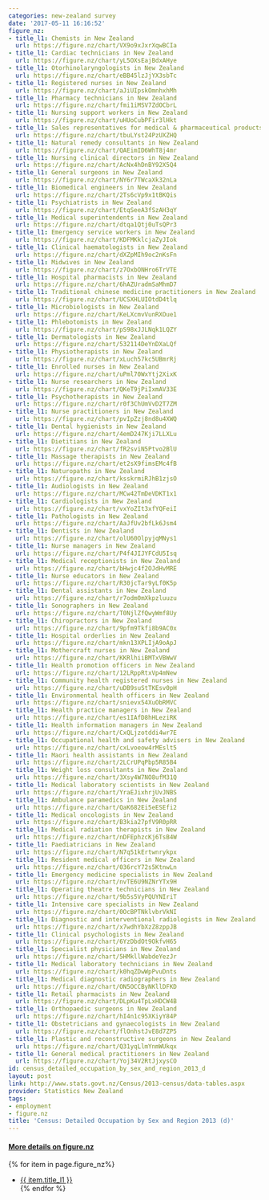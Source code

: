 ```yaml
---
categories: new-zealand survey
date: '2017-05-11 16:16:52'
figure_nz:
- title_l1: Chemists in New Zealand
  url: https://figure.nz/chart/VX9o9xJxrXqwBCIa
- title_l1: Cardiac technicians in New Zealand
  url: https://figure.nz/chart/yL5OXsEajBdxAHye
- title_l1: Otorhinolaryngologists in New Zealand
  url: https://figure.nz/chart/eBB45lzJjYX3sbTc
- title_l1: Registered nurses in New Zealand
  url: https://figure.nz/chart/aJiUIpskOmnhxhMh
- title_l1: Pharmacy technicians in New Zealand
  url: https://figure.nz/chart/fmi1iMSV7ZdOCbrL
- title_l1: Nursing support workers in New Zealand
  url: https://figure.nz/chart/uHUoCubPFir3lHkt
- title_l1: Sales representatives for medical & pharmaceutical products in NZ
  url: https://figure.nz/chart/tbuLYst24PzUXZHQ
- title_l1: Natural remedy consultants in New Zealand
  url: https://figure.nz/chart/QAEimID6WhT8j4mr
- title_l1: Nursing clinical directors in New Zealand
  url: https://figure.nz/chart/AcNx4hDnBY92X5Q4
- title_l1: General surgeons in New Zealand
  url: https://figure.nz/chart/NY6r7TWcaXk32nLa
- title_l1: Biomedical engineers in New Zealand
  url: https://figure.nz/chart/2Ts6cVp9x1tBKQis
- title_l1: Psychiatrists in New Zealand
  url: https://figure.nz/chart/EtqSeeA3fSzAH3qY
- title_l1: Medical superintendents in New Zealand
  url: https://figure.nz/chart/dtqa1Qtj0uTsQPr3
- title_l1: Emergency service workers in New Zealand
  url: https://figure.nz/chart/KDFMKklcjaZyJIok
- title_l1: Clinical haematologists in New Zealand
  url: https://figure.nz/chart/dXZpMIh9oc2nKsFn
- title_l1: Midwives in New Zealand
  url: https://figure.nz/chart/z7OxbONHro6TrVTE
- title_l1: Hospital pharmacists in New Zealand
  url: https://figure.nz/chart/6hAZUradmSaMhmD7
- title_l1: Traditional chinese medicine practitioners in New Zealand
  url: https://figure.nz/chart/UCSXHLUIOtdD4tlq
- title_l1: Microbiologists in New Zealand
  url: https://figure.nz/chart/KeLXcmvVunRXOue1
- title_l1: Phlebotomists in New Zealand
  url: https://figure.nz/chart/pS98xJJLNqk1LQZY
- title_l1: Dermatologists in New Zealand
  url: https://figure.nz/chart/532114DeYnDXaLQf
- title_l1: Physiotherapists in New Zealand
  url: https://figure.nz/chart/xLuch57kc5UBmrRj
- title_l1: Enrolled nurses in New Zealand
  url: https://figure.nz/chart/uPml70WxYtj2XixK
- title_l1: Nurse researchers in New Zealand
  url: https://figure.nz/chart/QKeT9jPiIxmAV33E
- title_l1: Psychotherapists in New Zealand
  url: https://figure.nz/chart/r0f3ChUmVvD2T7ZM
- title_l1: Nurse practitioners in New Zealand
  url: https://figure.nz/chart/pvIpZzj8nd8u4XWQ
- title_l1: Dental hygienists in New Zealand
  url: https://figure.nz/chart/4emD247Kji7LLXLu
- title_l1: Dietitians in New Zealand
  url: https://figure.nz/chart/fR2sviN5Ptvo2BlU
- title_l1: Massage therapists in New Zealand
  url: https://figure.nz/chart/et2sX9fimsEMc4fB
- title_l1: Naturopaths in New Zealand
  url: https://figure.nz/chart/ksskrmiRJhB1zjsO
- title_l1: Audiologists in New Zealand
  url: https://figure.nz/chart/MCw42TmDeVDKT1x1
- title_l1: Cardiologists in New Zealand
  url: https://figure.nz/chart/vxYoZIt3xfYQFeiI
- title_l1: Pathologists in New Zealand
  url: https://figure.nz/chart/AaJfUv2bfLk6Jsm4
- title_l1: Dentists in New Zealand
  url: https://figure.nz/chart/olU60OlpyjqMNys1
- title_l1: Nurse managers in New Zealand
  url: https://figure.nz/chart/P4f4JIJYFCdU5Isq
- title_l1: Medical receptionists in New Zealand
  url: https://figure.nz/chart/bHwjc4f2OJdHvMRE
- title_l1: Nurse educators in New Zealand
  url: https://figure.nz/chart/R30jcTar9yLf0K5p
- title_l1: Dental assistants in New Zealand
  url: https://figure.nz/chart/r7odm0mXkpzluuzu
- title_l1: Sonographers in New Zealand
  url: https://figure.nz/chart/T0NjlZfQwyWmf8Uy
- title_l1: Chiropractors in New Zealand
  url: https://figure.nz/chart/9pfm9Tkfi8b9AC0x
- title_l1: Hospital orderlies in New Zealand
  url: https://figure.nz/chart/mkn13XPLIjA9oApJ
- title_l1: Mothercraft nurses in New Zealand
  url: https://figure.nz/chart/KKRlhiiBMTxVBWwV
- title_l1: Health promotion officers in New Zealand
  url: https://figure.nz/chart/12LRppRtxVp4mNew
- title_l1: Community health registered nurses in New Zealand
  url: https://figure.nz/chart/uDB9suStTKEsv0pH
- title_l1: Environmental health officers in New Zealand
  url: https://figure.nz/chart/snievx54XuObRMVC
- title_l1: Health practice managers in New Zealand
  url: https://figure.nz/chart/es1IAfD8hHLeziRK
- title_l1: Health information managers in New Zealand
  url: https://figure.nz/chart/CxQLjzotddi4wr7E
- title_l1: Occupational health and safety advisers in New Zealand
  url: https://figure.nz/chart/cxLvoeow4rMEslt5
- title_l1: Maori health assistants in New Zealand
  url: https://figure.nz/chart/2LCrUPqPbp5R85B4
- title_l1: Weight loss consultants in New Zealand
  url: https://figure.nz/chart/3Xsy4W7NO8ufM31Q
- title_l1: Medical laboratory scientists in New Zealand
  url: https://figure.nz/chart/YraEJixhrjUvJNBS
- title_l1: Ambulance paramedics in New Zealand
  url: https://figure.nz/chart/QaK682Ei5eESEfi2
- title_l1: Medical oncologists in New Zealand
  url: https://figure.nz/chart/B3kia27pfV9R0pRR
- title_l1: Medical radiation therapists in New Zealand
  url: https://figure.nz/chart/nDFEphzcKj6TsB4W
- title_l1: Paediatricians in New Zealand
  url: https://figure.nz/chart/N7q51kErtwnrykpx
- title_l1: Resident medical officers in New Zealand
  url: https://figure.nz/chart/036rcY72s5KtnwLn
- title_l1: Emergency medicine specialists in New Zealand
  url: https://figure.nz/chart/nvTE6U9NZNrYTx9H
- title_l1: Operating theatre technicians in New Zealand
  url: https://figure.nz/chart/9b5s5VyPQUYNIriT
- title_l1: Intensive care specialists in New Zealand
  url: https://figure.nz/chart/0OcBPTNklvbrVkNI
- title_l1: Diagnostic and interventional radiologists in New Zealand
  url: https://figure.nz/chart/x7wdhYbXzZ8zppJB
- title_l1: Clinical psychologists in New Zealand
  url: https://figure.nz/chart/6YzDbdOt9OkfvH65
- title_l1: Specialist physicians in New Zealand
  url: https://figure.nz/chart/5HMkllWabdeYezJr
- title_l1: Medical laboratory technicians in New Zealand
  url: https://figure.nz/chart/k0hqZDwWpPvuDnts
- title_l1: Medical diagnostic radiographers in New Zealand
  url: https://figure.nz/chart/ON5OCCByNKllDFKD
- title_l1: Retail pharmacists in New Zealand
  url: https://figure.nz/chart/DLpKu4TpLxHDCW4B
- title_l1: Orthopaedic surgeons in New Zealand
  url: https://figure.nz/chart/hI4n1c95XKiyY84P
- title_l1: Obstetricians and gynaecologists in New Zealand
  url: https://figure.nz/chart/flOnhstJvE8d7ZP5
- title_l1: Plastic and reconstructive surgeons in New Zealand
  url: https://figure.nz/chart/Q31yqLlmYnmWUkqx
- title_l1: General medical practitioners in New Zealand
  url: https://figure.nz/chart/Yoj34V2RtJjxysCO
id: census_detailed_occupation_by_sex_and_region_2013_d
layout: post
link: http://www.stats.govt.nz/Census/2013-census/data-tables.aspx
provider: Statistics New Zealand
tags:
- employment
- figure.nz
title: 'Census: Detailed Occupation by Sex and Region 2013 (d)'
---
```


<h4><u> More details on figure.nz</u></h4>
{% for item in page.figure_nz%}
<ul class="post-list">
    <li><a href="{{ item.url }}">{{ item.title_l1 }}</a></li>
{% endfor %}
</ul>
